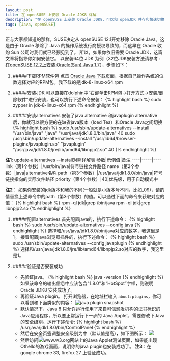 ```yaml
---
layout: post
title: 在 openSUSE 上安装 Oracle JDK8 详解
description: "在 openSUSE 上安装 Oracle JDK8，可以和 openJDK 共存和快速切换；支持浏览器运行 Java Applet"
tags: [Java, openSUSE]
---
```


正与大家都知道的那样，SUSE决定从 openSUSE 12.1开始移除 Oracle Java。这是由于 Oracle 移除了 Java 的操作系统发行商授权导致的，而这早在 Oracle 收购 Sun 公司时我们就已经预见到了。 所以，如果你依旧需要 Oracle JDK，这篇文章将指导你如何安装它。 以安装64位 JDK 为例（32位JDK安装方法请参考 : [在openSUSE 12.2上安装 Oracle(Sun) Java 1.7](http://bruceinside.duapp.com/install-oracle-sun-java-1-7-opensuse-12-2)），步骤如下：

1. #####下载RPM软件包
点击 [Oracle Java 下载页面](http://www.oracle.com/technetwork/java/javase/downloads/index.html)，根据自己操作系统的位数选择对应的RPM包。我下载的是jdk-8-linux-x64.rpm
1. #####安装JDK
可以直接在dolphin中&ldquo;右键单击RPM包-&gt;打开方式-&gt;安装/删除软件&rdquo;进行安装，也可以执行下述命令安装：
{% highlight bash %}
sudo zypper in jdk-8-linux-x64.rpm
{% endhighlight %}

1. #####安装alternatives
安装了java alternative 和javaplugin alternative后，你就可以很方便的在缺省java版本（Iced Tea）和Oracle Java之间切换
{% highlight bash %}
sudo /usr/sbin/update-alternatives --install "/usr/bin/java" "java" "/usr/java/jdk1.8.0/bin/java" 40
sudo /usr/sbin/update-alternatives --install "/usr/lib64/browser-plugins/javaplugin.so" "javaplugin" "/usr/java/jdk1.8.0/jre/lib/amd64/libnpjp2.so" 40
{% endhighlight %}

**注1**:
update-alternatives --install对照详解表
参数|示例值|备注
----|-----|----
link（第1个参数）|/usr/bin/java|符号链接文件路径
name（第2个参数）|java|alternative名称
path（第3个参数）|/usr/java/jdk1.8.0/bin/java|符号链接指向的实际文件路径
priority（第4个参数）|40|优先级，用于自动模式中

**注2**：
如果你安装的jdk版本和我的不同(一般就是小版本号不同，比如_09)，请酌情替换上述命令中的path（第3个参数）的值。可以通过下面的命令来获取对应的值：
{% highlight bash %}
rpm -ql jdk|grep /bin/java
rpm -ql jdk|grep libnpjp2.so
{% endhighlight %}

1. #####配置alternatives
首先配置java的，执行下述命令：
{% highlight bash %}
sudo /usr/sbin/update-alternatives --config java
{% endhighlight %}
选择和/usr/java/jdk1.8.0/bin/java对应的数字，我这里是1。 接着配置java浏览器插件的，执行下述命令：
{% highlight bash %}
sudo /usr/sbin/update-alternatives --config javaplugin
{% endhighlight %}
选择和/usr/java/jdk1.8.0/jre/lib/amd64/libnpjp2.so对应的数字，我这里是1。

1. #####验证是否安装成功
   * 先验证java。
{% highlight bash %}
java -version
{% endhighlight %}
如果该命令的输出信息中应该包含"1.8.0"和&ldquo;HotSpot&rdquo;字样，则说明Oracle JDK8 安装成功了。
   * 再验证Java plugin。
打开浏览器，在地址栏输入 `about:plugins`，你可以看到和下面类似的内容：
![java plugin snapshot](http://i1317.photobucket.com/albums/t638/redhatlinux10/suselinks_us/629356FE2_zpsc47a3a87.png)
   * 默认情况下，Java 8 只允许运行使用了来自可信颁发机构的证书标识的Java应用程序，所以要正常运行下一步的 Java Applet，需要修改下Java的安全级别。运行下述命令:
{% highlight bash %}
/usr/java/jdk1.8.0/bin/ControlPanel
{% endhighlight %}
   * 然后在安全页签调整安全级别为中（默认值是高），如下图所示：
   ![](http://i1317.photobucket.com/albums/t638/redhatlinux10/suselinks_us/629356FE3_zpsa57ab78d.png)
   * 然后访问![www.w3.org网站上的Java Applet测试页面](http://www.w3.org/People/mimasa/test/object/java/Othello)，如果能出现Othello的游戏画面，说明你的java plugin也安装成功了。
**注3**：在google chrome 33, firefox 27 上验证成功。
